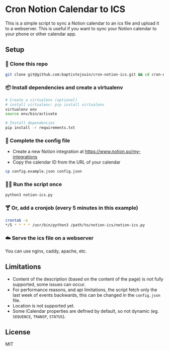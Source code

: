 # Cron Notion Calendar to ICS

This is a simple script to sync a Notion calendar to an ics file and upload it to a webserver. This is useful if you want to sync your Notion calendar to your phone or other calendar app.

## Setup

### 🐙 Clone this repo

```bash
git clone git@github.com:baptistejouin/cron-notion-ics.git && cd cron-notion-ics
```

### 📦 Install dependencies and create a virtualenv

```bash
# Create a virtualenv (optional)
# install virtualenv: pip install virtualenv
virtualenv env
source env/bin/activate

# Install dependencies
pip install -r requirements.txt
```

### 📠 Complete the config file

- Create a new Notion integration at https://www.notion.so/my-integrations
- Copy the calendar ID from the URL of your calendar

```bash
cp config.example.json config.json
```

### 🏃‍♂️ Run the script once

```bash
python3 notion-ics.py
```

### 🍸 Or, add a cronjob (every 5 minutes in this example)

```bash
crontab -e
*/5 * * * * /usr/bin/python3 /path/to/notion-ics/notion-ics.py
```

### ☁️ Serve the ics file on a webserver

You can use nginx, caddy, apache, etc.

## Limitations

- Content of the description (based on the content of the page) is not fully supported, some issues can occur.
- For performance reasons, and api limitations, the script fetch only the last week of events backwards, this can be changed in the `config.json` file.
- Location is not supported yet.
- Some iCalendar properties are defined by default, so not dynamic (eg. `SEQUENCE`, `TRANSP`, `STATUS`).

## License

MIT
